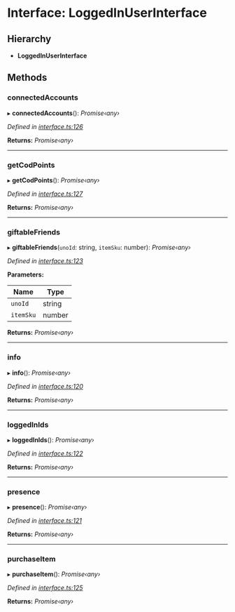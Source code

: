 # Interface: LoggedInUserInterface

## Hierarchy

* **LoggedInUserInterface**

## Methods

###  connectedAccounts

▸ **connectedAccounts**(): *Promise‹any›*

*Defined in [interface.ts:126](https://github.com/antonedvard/act-cod-api/blob/cc9726f/src/interface.ts#L126)*

**Returns:** *Promise‹any›*

___

###  getCodPoints

▸ **getCodPoints**(): *Promise‹any›*

*Defined in [interface.ts:127](https://github.com/antonedvard/act-cod-api/blob/cc9726f/src/interface.ts#L127)*

**Returns:** *Promise‹any›*

___

###  giftableFriends

▸ **giftableFriends**(`unoId`: string, `itemSku`: number): *Promise‹any›*

*Defined in [interface.ts:123](https://github.com/antonedvard/act-cod-api/blob/cc9726f/src/interface.ts#L123)*

**Parameters:**

Name | Type |
------ | ------ |
`unoId` | string |
`itemSku` | number |

**Returns:** *Promise‹any›*

___

###  info

▸ **info**(): *Promise‹any›*

*Defined in [interface.ts:120](https://github.com/antonedvard/act-cod-api/blob/cc9726f/src/interface.ts#L120)*

**Returns:** *Promise‹any›*

___

###  loggedInIds

▸ **loggedInIds**(): *Promise‹any›*

*Defined in [interface.ts:122](https://github.com/antonedvard/act-cod-api/blob/cc9726f/src/interface.ts#L122)*

**Returns:** *Promise‹any›*

___

###  presence

▸ **presence**(): *Promise‹any›*

*Defined in [interface.ts:121](https://github.com/antonedvard/act-cod-api/blob/cc9726f/src/interface.ts#L121)*

**Returns:** *Promise‹any›*

___

###  purchaseItem

▸ **purchaseItem**(): *Promise‹any›*

*Defined in [interface.ts:125](https://github.com/antonedvard/act-cod-api/blob/cc9726f/src/interface.ts#L125)*

**Returns:** *Promise‹any›*
